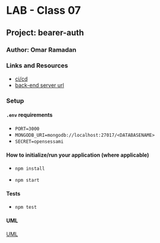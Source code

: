 # LAB - Class 07

## Project: bearer-auth

### Author: Omar Ramadan

### Links and Resources

- [ci/cd](https://github.com/401-repos/bearer-auth/actions)
- [back-end server url](https://barer-auth.herokuapp.com/)

### Setup

#### `.env` requirements

- `PORT=3000`
- `MONGODB_URI=mongodb://localhost:27017/<DATABASENAME>`
- `SECRET=opensessami`

#### How to initialize/run your application (where applicable)

- `npm install`

- `npm start`

#### Tests

- `npm test`

#### UML

[UML](UML2.jpeg)
